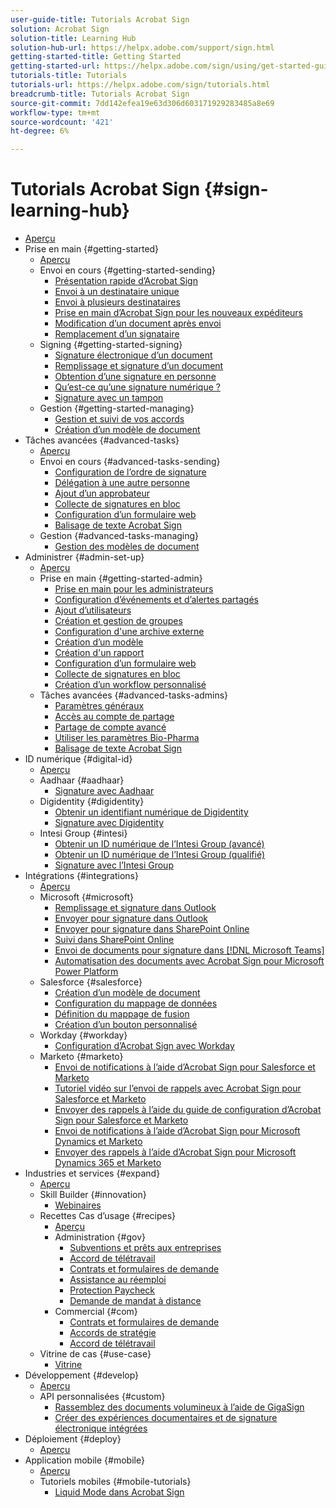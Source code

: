 ```yaml
---
user-guide-title: Tutorials Acrobat Sign
solution: Acrobat Sign
solution-title: Learning Hub
solution-hub-url: https://helpx.adobe.com/support/sign.html
getting-started-title: Getting Started
getting-started-url: https://helpx.adobe.com/sign/using/get-started-guide.html
tutorials-title: Tutorials
tutorials-url: https://helpx.adobe.com/sign/tutorials.html
breadcrumb-title: Tutorials Acrobat Sign
source-git-commit: 7dd142efea19e63d306d603171929283485a8e69
workflow-type: tm+mt
source-wordcount: '421'
ht-degree: 6%

---
```



# Tutorials Acrobat Sign {#sign-learning-hub}

+ [Aperçu](overview.md)
+ Prise en main {#getting-started}
   + [Aperçu](sign-beginner-tutorials/beginner-users-overview.md)
   + Envoi en cours {#getting-started-sending}
      + [Présentation rapide d’Acrobat Sign](sign-beginner-tutorials/quick-tour.md)
      + [Envoi à un destinataire unique](sign-beginner-tutorials/send-to-single-recipient.md)
      + [Envoi à plusieurs destinataires](sign-beginner-tutorials/send-to-multiple-recipients.md)
      + [Prise en main d’Acrobat Sign pour les nouveaux expéditeurs](sign-beginner-tutorials/new-sender.md)
      + [Modification d’un document après envoi](sign-beginner-tutorials/modify-in-flight.md)
      + [Remplacement d’un signataire](sign-beginner-tutorials/replace-signer.md)
   + Signing {#getting-started-signing}
      + [Signature électronique d’un document](sign-beginner-tutorials/electronically-sign-a-document.md)
      + [Remplissage et signature d’un document](sign-beginner-tutorials/fill-and-sign.md)
      + [Obtention d’une signature en personne](sign-beginner-tutorials/sign-in-person.md)
      + [Qu’est-ce qu’une signature numérique ?](sign-beginner-tutorials/sign-with-a-digital-signature.md)
      + [Signature avec un tampon](sign-beginner-tutorials/sign-with-a-stamp.md)
   + Gestion {#getting-started-managing}
      + [Gestion et suivi de vos accords](sign-beginner-tutorials/manage-and-track.md)
      + [Création d’un modèle de document](https://experienceleague.adobe.com/docs/document-cloud-learn/sign-learning-hub/admin-set-up/getting-started-admin/create-a-template.html)
+ Tâches avancées {#advanced-tasks}
   + [Aperçu](sign-advanced-users/advanced-users-overview.md)
   + Envoi en cours {#advanced-tasks-sending}
      + [Configuration de l’ordre de signature](sign-advanced-users/setting-up-routing.md)
      + [Délégation à une autre personne](sign-advanced-users/delegate-signature.md)
      + [Ajout d’un approbateur](sign-advanced-users/add-an-approver.md)
      + [Collecte de signatures en bloc](https://experienceleague.adobe.com/docs/document-cloud-learn/sign-learning-hub/admin-set-up/getting-started-admin/megasign.html)
      + [Configuration d’un formulaire web](https://experienceleague.adobe.com/docs/document-cloud-learn/sign-learning-hub/admin-set-up/getting-started-admin/webform.html)
      + [Balisage de texte Acrobat Sign](https://experienceleague.adobe.com/docs/document-cloud-learn/sign-learning-hub/admin-set-up/advanced-tasks-admins/adobe-sign-text-tagging.html)
   + Gestion {#advanced-tasks-managing}
      + [Gestion des modèles de document](sign-advanced-users/edit-a-template.md)
+ Administrer {#admin-set-up}
   + [Aperçu](admin/intro-admin-overview.md)
   + Prise en main {#getting-started-admin}
      + [Prise en main pour les administrateurs](admin/up-and-running-admin.md)
      + [Configuration d’événements et d’alertes partagés](admin/set-up-shared-events-and-alert.md)
      + [Ajout d’utilisateurs](admin/add-users-to-your-account.md)
      + [Création et gestion de groupes](admin/create-and-manage-groups.md)
      + [Configuration d&#39;une archive externe](admin/set-up-your-external-archive.md)
      + [Création d’un modèle](sign-advanced-users/create-a-template.md)
      + [Création d&#39;un rapport](admin/create-a-report.md)
      + [Configuration d’un formulaire web](sign-advanced-users/webform.md)
      + [Collecte de signatures en bloc](sign-advanced-users/megasign.md)
      + [Création d’un workflow personnalisé](admin/building-a-custom-workflow.md)
   + Tâches avancées {#advanced-tasks-admins}
      + [Paramètres généraux](admin/learn-about-global-settings.md)
      + [Accès au compte de partage](admin/share-account-access.md)
      + [Partage de compte avancé](admin/advanced-account-sharing.md)
      + [Utiliser les paramètres Bio-Pharma](admin/use-bio-pharma-settings.md)
      + [Balisage de texte Acrobat Sign](sign-advanced-users/adobe-sign-text-tagging.md)
+ ID numérique {#digital-id}
   + [Aperçu](digitalid/digitalid-overview.md)
   + Aadhaar {#aadhaar}
      + [Signature avec Aadhaar](digitalid/aadhaar-sign.md)
   + Digidentity {#digidentity}
      + [Obtenir un identifiant numérique de Digidentity](digitalid/digidentity-reg.md)
      + [Signature avec Digidentity](digitalid/digidentity-sign.md)
   + Intesi Group {#intesi}
      + [Obtenir un ID numérique de l’Intesi Group (avancé)](digitalid/intesi-advanced.md)
      + [Obtenir un ID numérique de l’Intesi Group (qualifié)](digitalid/intesi-qualified.md)
      + [Signature avec l’Intesi Group](digitalid/intesi-sign.md)
+ Intégrations {#integrations}
   + [Aperçu](integrations/integrations-overview.md)
   + Microsoft {#microsoft}
      + [Remplissage et signature dans Outlook](integrations/fill-and-sign-doc-microsoft-outlook.md)
      + [Envoyer pour signature dans Outlook](integrations/send-for-signature-with-outlook.md)
      + [Envoyer pour signature dans SharePoint Online](integrations/send-for-signature-with-sharepoint-online.md)
      + [Suivi dans SharePoint Online](integrations/track-an-agreement-with-sharepoint-online.md)
      + [Envoi de documents pour signature dans [!DNL Microsoft Teams]](integrations/adobe-sign-teams-mortgage.md)
      + [Automatisation des documents avec Acrobat Sign pour Microsoft Power Platform](integrations/documentautomation.md)
   + Salesforce {#salesforce}
      + [Création d’un modèle de document](integrations/create-an-agreement-template.md)
      + [Configuration du mappage de données](integrations/set-up-data-mapping.md)
      + [Définition du mappage de fusion](integrations/set-up-merging-map.md)
      + [Création d’un bouton personnalisé](integrations/create-a-custom-button.md)
   + Workday {#workday}
      + [Configuration d’Acrobat Sign avec Workday](integrations/workday.md)
   + Marketo {#marketo}
      + [Envoi de notifications à l’aide d’Acrobat Sign pour Salesforce et Marketo](integrations/marketo-salesforce-sms.md)
      + [Tutoriel vidéo sur l’envoi de rappels avec Acrobat Sign pour Salesforce et Marketo](integrations/marketo-salesforce-reminder-video.md)
      + [Envoyer des rappels à l’aide du guide de configuration d’Acrobat Sign pour Salesforce et Marketo](integrations/marketo-salesforce-reminder.md)
      + [Envoi de notifications à l’aide d’Acrobat Sign pour Microsoft Dynamics et Marketo](integrations/marketo-dynamics-sms.md)
      + [Envoyer des rappels à l’aide d’Acrobat Sign pour Microsoft Dynamics 365 et Marketo](integrations/marketo-dynamics-reminder.md)
+ Industries et services {#expand}
   + [Aperçu](sign-usecase/expand-inspire-overview.md)
   + Skill Builder {#innovation}
      + [Webinaires](sign-usecase/innovation-series.md)
   + Recettes Cas d’usage {#recipes}
      + [Aperçu](sign-usecase/recipes.md)
      + Administration {#gov}
         + [Subventions et prêts aux entreprises](sign-usecase/usecasegovgrants.md)
         + [Accord de télétravail](sign-usecase/usecasegovtelework.md)
         + [Contrats et formulaires de demande](sign-usecase/usecasegovcontracts.md)
         + [Assistance au réemploi](sign-usecase/usecasegovreemployment.md)
         + [Protection Paycheck](sign-usecase/usecasegovpaycheck.md)
         + [Demande de mandat à distance](sign-usecase/usecasegovremote.md)
      + Commercial {#com}
         + [Contrats et formulaires de demande](sign-usecase/usecasecomcontracts.md)
         + [Accords de stratégie](sign-usecase/usecasecompolicy.md)
         + [Accord de télétravail](sign-usecase/usecasecomtelework.md)
   + Vitrine de cas {#use-case}
      + [Vitrine](sign-usecase/use-case-showcase.md)
+ Développement {#develop}
   + [Aperçu](develop/develop-overview.md)
   + API personnalisées {#custom}
      + [Rassemblez des documents volumineux à l’aide de GigaSign](develop/gigasign.md)
      + [Créer des expériences documentaires et de signature électronique intégrées](develop/embeddedesignature.md)
+ Déploiement {#deploy}
   + [Aperçu](deploy-overview.md)
+ Application mobile {#mobile}
   + [Aperçu](mobile/mobile-overview.md)
   + Tutoriels mobiles {#mobile-tutorials}
      + [Liquid Mode dans Acrobat Sign](mobile/liquidmode.md)
